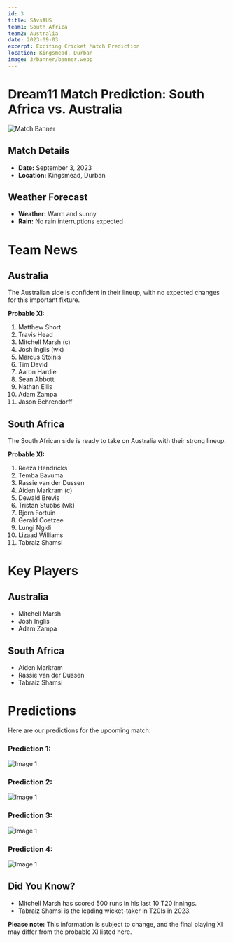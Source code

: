 ```yaml
---
id: 3
title: SAvsAUS
team1: South Africa
team2: Australia
date: 2023-09-03
excerpt: Exciting Cricket Match Prediction
location: Kingsmead, Durban
image: 3/banner/banner.webp
---
```


# Dream11 Match Prediction: South Africa vs. Australia

![Match Banner](/3/banner/banner.webp)

## Match Details

- **Date:** September 3, 2023
- **Location:** Kingsmead, Durban

## Weather Forecast

- **Weather:** Warm and sunny
- **Rain:** No rain interruptions expected

# Team News

## Australia

The Australian side is confident in their lineup, with no expected changes for this important fixture.

**Probable XI:**

1. Matthew Short
2. Travis Head
3. Mitchell Marsh (c)
4. Josh Inglis (wk)
5. Marcus Stoinis
6. Tim David
7. Aaron Hardie
8. Sean Abbott
9. Nathan Ellis
10. Adam Zampa
11. Jason Behrendorff

## South Africa

The South African side is ready to take on Australia with their strong lineup.

**Probable XI:**

1. Reeza Hendricks
2. Temba Bavuma
3. Rassie van der Dussen
4. Aiden Markram (c)
5. Dewald Brevis
6. Tristan Stubbs (wk)
7. Bjorn Fortuin
8. Gerald Coetzee
9. Lungi Ngidi
10. Lizaad Williams
11. Tabraiz Shamsi

# Key Players

## Australia

- Mitchell Marsh
- Josh Inglis
- Adam Zampa

## South Africa

- Aiden Markram
- Rassie van der Dussen
- Tabraiz Shamsi

# Predictions

Here are our predictions for the upcoming match:

### Prediction 1:

![Image 1](/3/predictions/Pred1.jpg)

### Prediction 2:

![Image 1](/3/predictions/Pred2.jpg)

### Prediction 3:

![Image 1](/3/predictions/Pred3.jpg)

### Prediction 4:

![Image 1](/3/predictions/Pred4.jpg)

## Did You Know?

- Mitchell Marsh has scored 500 runs in his last 10 T20 innings.
- Tabraiz Shamsi is the leading wicket-taker in T20Is in 2023.

**Please note:** This information is subject to change, and the final playing XI may differ from the probable XI listed here.
